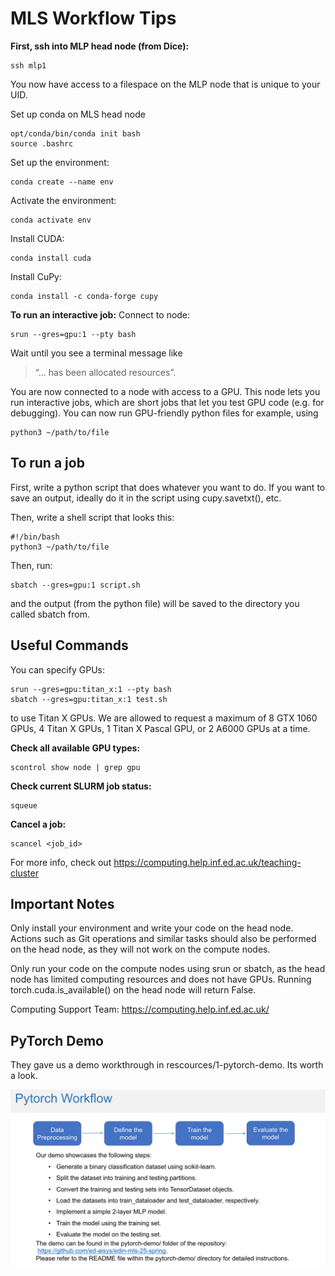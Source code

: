 # MLS Workflow Tips

**First, ssh into MLP head node (from Dice):**

	ssh mlp1

You now have access to a filespace on the MLP node that is unique to your UID.

Set up conda on MLS head node

	opt/conda/bin/conda init bash
 	source .bashrc

Set up the environment:

	conda create --name env
 
Activate the environment:

	conda activate env
 
Install CUDA:

	conda install cuda
 
Install CuPy:

 	conda install -c conda-forge cupy

**To run an interactive job:**
Connect to node:

	srun --gres=gpu:1 --pty bash

Wait until you see a terminal message like 
> “... has been allocated resources”.

You are now connected to a node with access to a GPU. This node lets you run interactive jobs, which are short jobs that let you test GPU code (e.g. for debugging).
You can now run GPU-friendly python files for example, using

	python3 ~/path/to/file

## To run a job

First, write a python script that does whatever you want to do.
If you want to save an output, ideally do it in the script using cupy.savetxt(), etc.

Then, write a shell script that looks this:

	#!/bin/bash
	python3 ~/path/to/file

Then, run:

	sbatch --gres=gpu:1 script.sh


and the output (from the python file) will be saved to the directory you called sbatch from.

## Useful Commands

You can specify GPUs:

	srun --gres=gpu:titan_x:1 --pty bash
	sbatch --gres=gpu:titan_x:1 test.sh
 
to use Titan X GPUs. We are allowed to request a maximum of 8 GTX 1060 GPUs, 4 Titan X GPUs, 1 Titan X Pascal GPU, or 2
A6000 GPUs at a time.

**Check all available GPU types:**
	
 	scontrol show node | grep gpu

**Check current SLURM job status:**

	squeue

 **Cancel a job:** 
 
 	scancel <job_id>

  For more info, check out
  https://computing.help.inf.ed.ac.uk/teaching-cluster

  ## Important Notes

Only install your environment and write your code on the head node. Actions such as Git operations and
similar tasks should also be performed on the head node, as they will not work on the compute nodes.

Only run your code on the compute nodes using srun or sbatch, as the head node has limited computing
resources and does not have GPUs. Running torch.cuda.is_available() on the head node will return
False.

Computing Support Team: https://computing.help.inf.ed.ac.uk/

## PyTorch Demo

They gave us a demo workthrough in rescources/1-pytorch-demo. Its worth a look.

![ScreenShot](/images/pytorch_demo.jpg)

